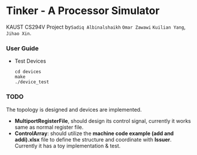 # Tinker - A Processor Simulator
KAUST CS294V Project by`Sadiq Albinalshaikh` `Omar Zawawi` `Kuilian Yang`, `Jihao Xin`.

### User Guide

* Test Devices

  ```shell
  cd devices
  make
  ./device_test
  ```

### TODO

The topology is designed and devices are implemented.

* **MultiportRegisterFile**, should design its control signal, currently it works same as normal register file.
* **ControlArray**: should utilize the **machine code example (add and addi).xlsx** file to define the structure and coordinate with **Issuer**. Currently it has a toy implementation & test.


